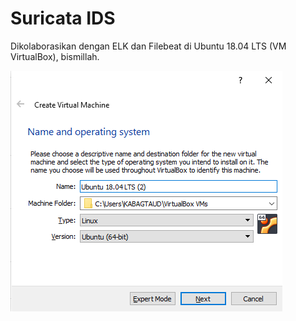 # Suricata IDS 
Dikolaborasikan dengan ELK dan Filebeat di Ubuntu 18.04 LTS (VM VirtualBox), bismillah.

![](https://github.com/satriowaskitho/suricata/blob/master/images/101.png)
